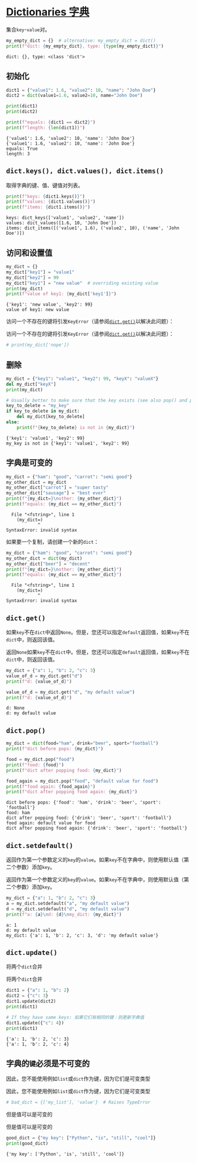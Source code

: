 
# [Dictionaries 字典](https://docs.python.org/3/library/stdtypes.html#dict) 
集合`key`-`value`对。


```python
my_empty_dict = {}  # alternative: my_empty_dict = dict()
print(f"dict: {my_empty_dict}, type: {type(my_empty_dict)}")
```

    dict: {}, type: <class 'dict'>
    

## 初始化


```python
dict1 = {"value1": 1.6, "value2": 10, "name": "John Doe"}
dict2 = dict(value1=1.6, value2=10, name="John Doe")

print(dict1)
print(dict2)

print(f"equals: {dict1 == dict2}")
print(f"length: {len(dict1)}")
```

    {'value1': 1.6, 'value2': 10, 'name': 'John Doe'}
    {'value1': 1.6, 'value2': 10, 'name': 'John Doe'}
    equals: True
    length: 3
    

## `dict.keys(), dict.values(), dict.items()`

取得字典的键、值、键值对列表。


```python
print(f"keys: {dict1.keys()}")
print(f"values: {dict1.values()}")
print(f"items: {dict1.items()}")
```

    keys: dict_keys(['value1', 'value2', 'name'])
    values: dict_values([1.6, 10, 'John Doe'])
    items: dict_items([('value1', 1.6), ('value2', 10), ('name', 'John Doe')])
    

##  访问和设置值


```python
my_dict = {}
my_dict["key1"] = "value1"
my_dict["key2"] = 99
my_dict["key1"] = "new value"  # overriding existing value
print(my_dict)
print(f"value of key1: {my_dict['key1']}")
```

    {'key1': 'new value', 'key2': 99}
    value of key1: new value
    

访问一个不存在的键将引发`KeyError`（请参阅[`dict.get()`](#dict_get)以解决此问题）：

访问一个不存在的键将引发`KeyError`（请参阅[`dict.get()`](#dict_get)以解决此问题）：


```python
# print(my_dict['nope'])
```

##  删除


```python
my_dict = {"key1": "value1", "key2": 99, "keyX": "valueX"}
del my_dict["keyX"]
print(my_dict)

# Usually better to make sure that the key exists (see also pop() and popitem())
key_to_delete = "my_key"
if key_to_delete in my_dict:
    del my_dict[key_to_delete]
else:
    print(f"{key_to_delete} is not in {my_dict}")
```

    {'key1': 'value1', 'key2': 99}
    my_key is not in {'key1': 'value1', 'key2': 99}
    

## 字典是可变的


```python
my_dict = {"ham": "good", "carrot": "semi good"}
my_other_dict = my_dict
my_other_dict["carrot"] = "super tasty"
my_other_dict["sausage"] = "best ever"
print(f"{my_dict=}\nother: {my_other_dict}")
print(f"equals: {my_dict == my_other_dict}")
```


      File "<fstring>", line 1
        (my_dict=)
                ^
    SyntaxError: invalid syntax
    


如果要一个复制，请创建一个新的`dict`：


```python
my_dict = {"ham": "good", "carrot": "semi good"}
my_other_dict = dict(my_dict)
my_other_dict["beer"] = "decent"
print(f"{my_dict=}\nother: {my_other_dict}")
print(f"equals: {my_dict == my_other_dict}")
```


      File "<fstring>", line 1
        (my_dict=)
                ^
    SyntaxError: invalid syntax
    


<a id='dict_get'></a>
## `dict.get()`


如果`key`不在`dict`中返回`None`。但是，您还可以指定`default`返回值，如果`key`不在`dict`中，则返回该值。

返回`None`如果`key`不在`dict`中。但是，您还可以指定`default`返回值，如果`key`不在`dict`中，则返回该值。


```python
my_dict = {"a": 1, "b": 2, "c": 3}
value_of_d = my_dict.get("d")
print(f"d: {value_of_d}")

value_of_d = my_dict.get("d", "my default value")
print(f"d: {value_of_d}")
```

    d: None
    d: my default value
    

## `dict.pop()`


```python
my_dict = dict(food="ham", drink="beer", sport="football")
print(f"dict before pops: {my_dict}")

food = my_dict.pop("food")
print(f"food: {food}")
print(f"dict after popping food: {my_dict}")

food_again = my_dict.pop("food", "default value for food")
print(f"food again: {food_again}")
print(f"dict after popping food again: {my_dict}")
```

    dict before pops: {'food': 'ham', 'drink': 'beer', 'sport': 'football'}
    food: ham
    dict after popping food: {'drink': 'beer', 'sport': 'football'}
    food again: default value for food
    dict after popping food again: {'drink': 'beer', 'sport': 'football'}
    

## `dict.setdefault()`

返回作为第一个参数定义的`key`的`value`。如果`key`不在字典中，则使用默认值（第二个参数）添加`key`。

返回作为第一个参数定义的`key`的`value`。如果`key`不在字典中，则使用默认值（第二个参数）添加`key`。


```python
my_dict = {"a": 1, "b": 2, "c": 3}
a = my_dict.setdefault("a", "my default value")
d = my_dict.setdefault("d", "my default value")
print(f"a: {a}\nd: {d}\nmy_dict: {my_dict}")
```

    a: 1
    d: my default value
    my_dict: {'a': 1, 'b': 2, 'c': 3, 'd': 'my default value'}
    

## `dict.update()`

将两个`dict`合并

将两个`dict`合并


```python
dict1 = {"a": 1, "b": 2}
dict2 = {"c": 3}
dict1.update(dict2)
print(dict1)

# If they have same keys: 如果它们有相同的键：则更新字典值
dict1.update({"c": 4})
print(dict1)
```

    {'a': 1, 'b': 2, 'c': 3}
    {'a': 1, 'b': 2, 'c': 4}
    

## 字典的`键`必须是不可变的

因此，您不能使用例如`list`或`dict`作为键，因为它们是可变类型

因此，您不能使用例如`list`或`dict`作为键，因为它们是可变类型


```python
# bad_dict = {['my_list'], 'value'}  # Raises TypeError
```

但是值可以是可变的

但是值可以是可变的


```python
good_dict = {"my key": ["Python", "is", "still", "cool"]}
print(good_dict)
```

    {'my key': ['Python', 'is', 'still', 'cool']}
    
